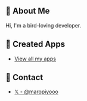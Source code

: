 ## 🐤 About Me
Hi, I'm a bird-loving developer.

## 📱 Created Apps

- [View all my apps](https://maropiyo.com/works/)

## 📨 Contact

- [𝕏 - @maropiyooo](https://x.com/maropiyooo)

<!--
**maropiyo/maropiyo** is a ✨ _special_ ✨ repository because its `README.md` (this file) appears on your GitHub profile.

Here are some ideas to get you started:

- 🔭 I’m currently working on ...
- 🌱 I’m currently learning ...
- 👯 I’m looking to collaborate on ...
- 🤔 I’m looking for help with ...
- 💬 Ask me about ...
- 📫 How to reach me: ...
- 😄 Pronouns: ...
- ⚡ Fun fact: ...
-->

